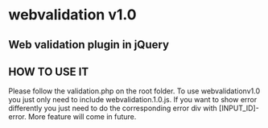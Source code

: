 # webvalidation v1.0
Web validation plugin in jQuery
-------------
HOW TO USE IT
-------------
Please follow the validation.php on the root folder. To use webvalidationv1.0 you just only need to  include webvalidation.1.0.js. If you want to show error differently you just need to do the corresponding  error div with [INPUT_ID]-error. More feature will come in future.
